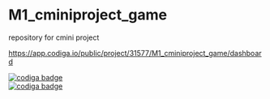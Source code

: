 # M1_cminiproject_game
repository for cmini project

https://app.codiga.io/public/project/31577/M1_cminiproject_game/dashboard

<a href="https://api.codiga.io/project/31066/status/svg">
   <img src="https://api.codiga.io/project/31577/score/svg" alt="codiga badge" />
</a>
<br>
<a href="https://api.codiga.io/project/31066/status/svg">
   <img src="https://api.codiga.io/project/31577/status/svg" alt="codiga badge" />
</a>

